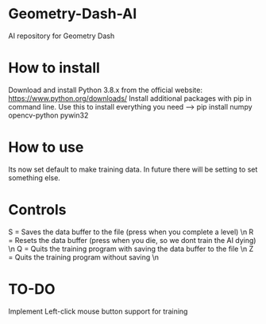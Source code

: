 # Geometry-Dash-AI
AI repository for Geometry Dash



# How to install
Download and install Python 3.8.x from the official website: https://www.python.org/downloads/
Install additional packages with pip in command line. Use this to install everything you need --> pip install numpy opencv-python pywin32

# How to use
Its now set default to make training data. In future there will be setting to set something else.

# Controls
S = Saves the data buffer to the file (press when you complete a level) \n
R = Resets the data buffer (press when you die, so we dont train the AI dying) \n
Q = Quits the training program with saving the data buffer to the file \n
Z = Quits the training program without saving \n

# TO-DO
Implement Left-click mouse button support for training
